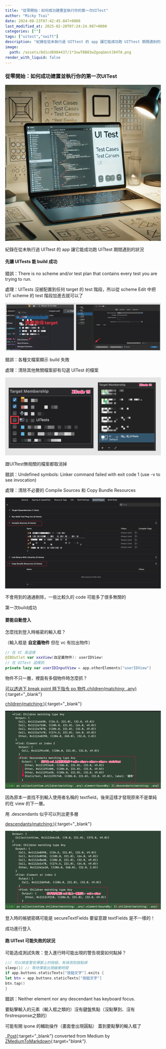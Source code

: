 ```yaml
---
title: "從零開始：如何成功建置並執行你的第一次UITest"
author: "Micky Tsai"
date: 2024-08-23T07:42:45.047+0000
last_modified_at: 2025-02-20T07:24:24.987+0000
categories: [""]
tags: ["uitest","swift"]
description: "紀錄在從未執行過 UITtest 的 app 讓它能成功跑 UITtest 期間遇到的狀況"
image:
  path: /assets/8d1cd8984437/1*3uwT8B03wZgoqGmsVJ84TA.png
render_with_liquid: false
---
```


### 從零開始：如何成功建置並執行你的第一次UITest


![紀錄在從未執行過 UITtest 的 app 讓它能成功跑 UITtest 期間遇到的狀況](/assets/8d1cd8984437/1*3uwT8B03wZgoqGmsVJ84TA.png)

紀錄在從未執行過 UITtest 的 app 讓它能成功跑 UITtest 期間遇到的狀況
#### 先讓 UITests 能 build 成功

錯誤：There is no scheme and/or test plan that contains every test you are
trying to run\.

處理：UITests 沒被配置到任何 target 的 test 階段，所以從 scheme Edit 中把 UT scheme 的 test 階段加進去就可以了


![](/assets/8d1cd8984437/1*hNSwqhgQMIsIC5THldR46g.png)


錯誤：各種文檔案顯示 build 失敗

處理：清除其他無關檔案卻有勾選 UITest 的檔案


![跟UITtest無相關的檔案都取消掉](/assets/8d1cd8984437/1*Wmhg_3DLpGD5vjdA7xW4-A.png)

跟UITtest無相關的檔案都取消掉

錯誤：Undefined symbols: Linker command failed with exit code 1 \(use \-v to see invocation\)

處理：清除不必要的 Compile Sources 和 Copy Bundle Resources


![不會用到的通通刪除，一些比較久的 code 可能多了很多無關的](/assets/8d1cd8984437/1*owEynF80Jv3gVCOFkzMb7A@2x.png)

不會用到的通通刪除，一些比較久的 code 可能多了很多無關的

第一次build成功
#### 要能自動登入

怎麼找到登入時帳密的輸入框？

（輸入框是 **自定義物件** 但在 vc 有拉出物件）
```swift
// 在 VC 長這樣
@IBOutlet var xxxView(自定義物件): userIDView!
// 在 UITest 這樣抓
private lazy var userIDInputView = app.otherElements["userIDView"]
```

物件不只一層，裡面有多個物件時怎麼抓？

[可以透過下 break point 時下指令 po 物件\.children\(matching: \.any\)](https://youtu.be/IcZXn0DvO84?t=2235){:target="_blank"}

[children\(matching:\)](https://developer.apple.com/documentation/xctest/xcuielementquery/1501006-children){:target="_blank"}


![](/assets/8d1cd8984437/1*L2TpRnmcAQf-wY6JoQjlHQ.png)


因為原本一直找不到輸入使用者名稱的 textfield，後來這樣才發現原來不是單純的在 view 的下一層。

用 \.descendants 似乎可以列出更多層

[descendants\(matching:\)](https://developer.apple.com/documentation/xctest/xcuielementquery/1500659-descendants){:target="_blank"}


![](/assets/8d1cd8984437/1*BBaw2yosnQQhP0PxiQZG6A.png)


登入時的帳號密碼可能是 secureTextFields 要留意跟 textFields 是不一樣的！

成功進行登入
#### 跑 UITest 可能失敗的狀況

可能造成測試失敗：登入進行時可能出現的警告視窗如何點掉？
```swift
/// 可以檢查警告彈窗上的按鈕，有偵測到就點掉
sleep(1) // 等待彈窗出現緩衝時間
if app.buttons.staticTexts["按鈕文字"].exits {
let btn = app.buttons.staticTexts["按鈕文字"]
btn.tap()
}
```

錯誤：Neither element nor any descendant has keyboard focus\.

要點擊輸入的元素（輸入框之類的）沒有鍵盤焦點（沒點擊到、沒有firstresponse之類的）

可能有開 ipone 的輔助操作（畫面會出現圓點） 蓋到要點擊的輸入框了



_[Post](https://medium.com/@micky1127/%E5%BE%9E%E9%9B%B6%E9%96%8B%E5%A7%8B-%E5%A6%82%E4%BD%95%E6%88%90%E5%8A%9F%E5%BB%BA%E7%BD%AE%E4%B8%A6%E5%9F%B7%E8%A1%8C%E4%BD%A0%E7%9A%84%E7%AC%AC%E4%B8%80%E6%AC%A1uitest-8d1cd8984437){:target="_blank"} converted from Medium by [ZMediumToMarkdown](https://github.com/ZhgChgLi/ZMediumToMarkdown){:target="_blank"}._
